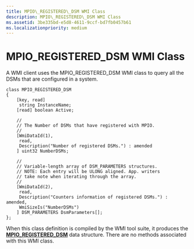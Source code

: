 ```yaml
---
title: MPIO\_REGISTERED\_DSM WMI Class
description: MPIO\_REGISTERED\_DSM WMI Class
ms.assetid: 3be335bd-e5d8-4611-9ccf-bd7fb0457b61
ms.localizationpriority: medium
---
```


# MPIO\_REGISTERED\_DSM WMI Class


A WMI client uses the MPIO\_REGISTERED\_DSM WMI class to query all the DSMs that are configured in a system.

```
class MPIO_REGISTERED_DSM
{
    [key, read]
     string InstanceName;
    [read] boolean Active;

    //
    // The Number of DSMs that have registered with MPIO.
    //
    [WmiDataId(1),
     read,
     Description("Number of registered DSMs.") : amended
    ] uint32 NumberDSMs;

    //
    // Variable-length array of DSM_PARAMETERS structures.
    // NOTE: Each entry will be ULONG aligned. App. writers
    // take note when iterating through the array.
    //
    [WmiDataId(2),
     read,
     Description("Counters information of registered DSMs.") : amended,
     WmiSizeIs("NumberDSMs")
    ] DSM_PARAMETERS DsmParameters[];
};
```

When this class definition is compiled by the WMI tool suite, it produces the [**MPIO\_REGISTERED\_DSM**](https://msdn.microsoft.com/library/windows/hardware/ff562449) data structure. There are no methods associated with this WMI class.

 

 





